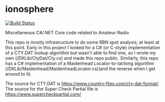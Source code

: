 # ionosphere
[![Build Status](https://dev.azure.com/awuelfing/Ionosphere/_apis/build/status/Build%20and%20push%20Ws?branchName=master)](https://dev.azure.com/awuelfing/Ionosphere/_build/latest?definitionId=1&branchName=master)

Miscellaneous C#/.NET Core code related to Amateur Radio

This repo is mostly infrastructure to do some RBN spot analysis, at least at this point.  Early in this project I looked for a C# (or C-style) implementation of a CTY.DAT lookup algorithm but wasn't able to find one, so I wrote my own (/DXLib/CtyDat/Cty.cs) and made this repo public.  Similarly, this repo has a C# implementation of a Maidenhead Locator-to-lat/long algorithm (/DXLib/Maidenhead/MaidenheadLocator.cs)(and the reverse when I get around to it).


The source for CTY.DAT is https://www.country-files.com/cty-dat-format/
The source for the Super Check Partial file is https://www.supercheckpartial.com/

